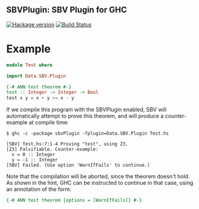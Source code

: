 ## SBVPlugin: SBV Plugin for GHC

[![Hackage version](http://img.shields.io/hackage/v/sbvPlugin.svg?label=Hackage)](http://hackage.haskell.org/package/sbvPlugin)
    [![Build Status](http://img.shields.io/travis/LeventErkok/sbvPlugin.svg?label=Build)](http://travis-ci.org/LeventErkok/sbvPlugin)

Example
=======

```haskell
module Test where

import Data.SBV.Plugin

{-# ANN test theorem #-}
test :: Integer -> Integer -> Bool
test x y = x + y >= x - y
```

If we compile this program with the SBVPlugin enabled, SBV will automatically attempt to prove
this theorem, and will produce a counter-example at compile time:

```
$ ghc -c -package sbvPlugin -fplugin=Data.SBV.Plugin Test.hs

[SBV] Test.hs:7:1-4 Proving "test", using Z3.
[Z3] Falsifiable. Counter-example:
  x = 0 :: Integer
  y = -1 :: Integer
[SBV] Failed. (Use option 'WarnIfFails' to continue.)
```

Note that the compilation will be aborted, since the theorem doesn't hold. As shown in the hint, GHC
can be instructed to continue in that case, using an annotation of the form:

```haskell
{-# ANN test theorem {options = [WarnIfFails]} #-}
```
